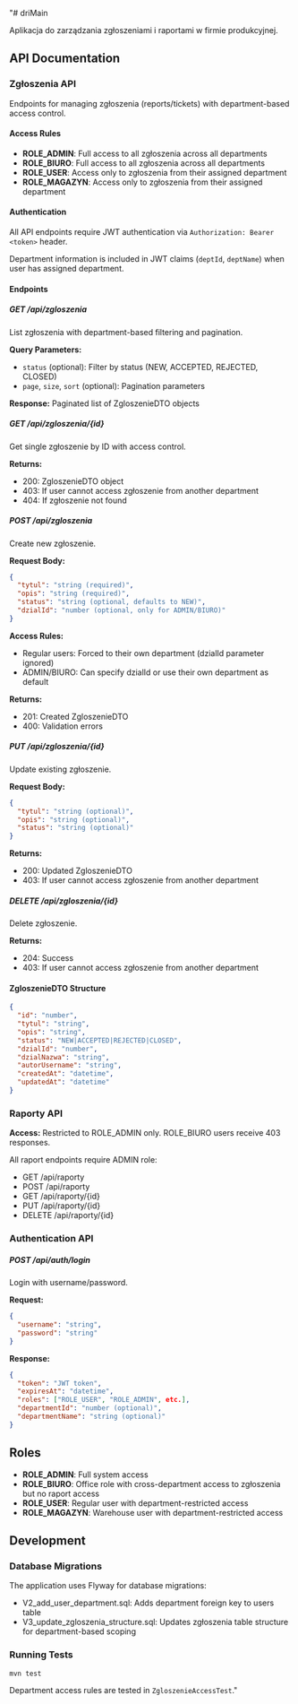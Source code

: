 "# driMain

Aplikacja do zarządzania zgłoszeniami i raportami w firmie produkcyjnej.

## API Documentation

### Zgłoszenia API

Endpoints for managing zgłoszenia (reports/tickets) with department-based access control.

#### Access Rules

- **ROLE_ADMIN**: Full access to all zgłoszenia across all departments
- **ROLE_BIURO**: Full access to all zgłoszenia across all departments  
- **ROLE_USER**: Access only to zgłoszenia from their assigned department
- **ROLE_MAGAZYN**: Access only to zgłoszenia from their assigned department

#### Authentication

All API endpoints require JWT authentication via `Authorization: Bearer <token>` header.

Department information is included in JWT claims (`deptId`, `deptName`) when user has assigned department.

#### Endpoints

##### GET /api/zgloszenia
List zgłoszenia with department-based filtering and pagination.

**Query Parameters:**
- `status` (optional): Filter by status (NEW, ACCEPTED, REJECTED, CLOSED)
- `page`, `size`, `sort` (optional): Pagination parameters

**Response:** Paginated list of ZgloszenieDTO objects

##### GET /api/zgloszenia/{id}
Get single zgłoszenie by ID with access control.

**Returns:** 
- 200: ZgloszenieDTO object
- 403: If user cannot access zgłoszenie from another department
- 404: If zgłoszenie not found

##### POST /api/zgloszenia
Create new zgłoszenie.

**Request Body:**
```json
{
  "tytul": "string (required)",
  "opis": "string (required)", 
  "status": "string (optional, defaults to NEW)",
  "dzialId": "number (optional, only for ADMIN/BIURO)"
}
```

**Access Rules:**
- Regular users: Forced to their own department (dzialId parameter ignored)
- ADMIN/BIURO: Can specify dzialId or use their own department as default

**Returns:**
- 201: Created ZgloszenieDTO
- 400: Validation errors

##### PUT /api/zgloszenia/{id}
Update existing zgłoszenie.

**Request Body:**
```json
{
  "tytul": "string (optional)",
  "opis": "string (optional)",
  "status": "string (optional)"
}
```

**Returns:**
- 200: Updated ZgloszenieDTO
- 403: If user cannot access zgłoszenie from another department

##### DELETE /api/zgloszenia/{id}
Delete zgłoszenie.

**Returns:**
- 204: Success
- 403: If user cannot access zgłoszenie from another department

#### ZgloszenieDTO Structure

```json
{
  "id": "number",
  "tytul": "string",
  "opis": "string", 
  "status": "NEW|ACCEPTED|REJECTED|CLOSED",
  "dzialId": "number",
  "dzialNazwa": "string",
  "autorUsername": "string",
  "createdAt": "datetime",
  "updatedAt": "datetime"
}
```

### Raporty API

**Access:** Restricted to ROLE_ADMIN only. ROLE_BIURO users receive 403 responses.

All raport endpoints require ADMIN role:
- GET /api/raporty
- POST /api/raporty  
- GET /api/raporty/{id}
- PUT /api/raporty/{id}
- DELETE /api/raporty/{id}

### Authentication API

##### POST /api/auth/login
Login with username/password.

**Request:**
```json
{
  "username": "string",
  "password": "string"
}
```

**Response:**
```json
{
  "token": "JWT token",
  "expiresAt": "datetime",
  "roles": ["ROLE_USER", "ROLE_ADMIN", etc.],
  "departmentId": "number (optional)",
  "departmentName": "string (optional)"
}
```

## Roles

- **ROLE_ADMIN**: Full system access
- **ROLE_BIURO**: Office role with cross-department access to zgłoszenia but no raport access
- **ROLE_USER**: Regular user with department-restricted access  
- **ROLE_MAGAZYN**: Warehouse user with department-restricted access

## Development

### Database Migrations

The application uses Flyway for database migrations:
- V2_add_user_department.sql: Adds department foreign key to users table
- V3_update_zgloszenia_structure.sql: Updates zgłoszenia table structure for department-based scoping

### Running Tests

```bash
mvn test
```

Department access rules are tested in `ZgloszenieAccessTest`." 
